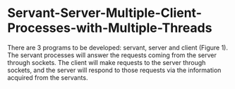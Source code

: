 # Servant-Server-Multiple-Client-Processes-with-Multiple-Threads
There are 3 programs to be developed: servant, server and client (Figure 1). The servant processes will answer the requests coming from the server through sockets. The client will make requests to the server through sockets, and the server will respond to those requests via the information acquired from the servants.
